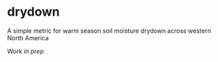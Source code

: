 # drydown
A simple metric for warm season soil moisture drydown across western North America


Work <i> in prep </i>
